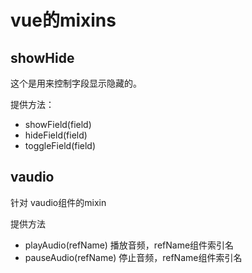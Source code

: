 # vue的mixins

## showHide

这个是用来控制字段显示隐藏的。

提供方法：

* showField(field)
* hideField(field)
* toggleField(field)

## vaudio

针对 vaudio组件的mixin

提供方法

* playAudio(refName)  播放音频，refName组件索引名
* pauseAudio(refName) 停止音频，refName组件索引名